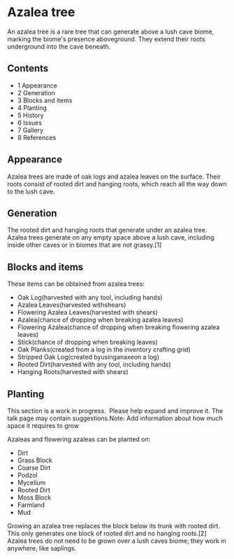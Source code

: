 # Azalea tree
An azalea tree is a rare tree that can generate above a lush cave biome, marking the biome's presence aboveground. They extend their roots underground into the cave beneath.

## Contents
- 1 Appearance
- 2 Generation
- 3 Blocks and items
- 4 Planting
- 5 History
- 6 Issues
- 7 Gallery
- 8 References

## Appearance
Azalea trees are made of oak logs and azalea leaves on the surface. Their roots consist of rooted dirt and hanging roots, which reach all the way down to the lush cave.

## Generation
The rooted dirt and hanging roots that generate under an azalea tree.
Azalea trees generate on any empty space above a lush cave, including inside other caves or in biomes that are not grassy.[1]

## Blocks and items
These items can be obtained from azalea trees:

- Oak Log(harvested with any tool, including hands)
- Azalea Leaves(harvested withshears)
- Flowering Azalea Leaves(harvested with shears)
- Azalea(chance of dropping when breaking azalea leaves)
- Flowering Azalea(chance of dropping when breaking flowering azalea leaves)
- Stick(chance of dropping when breaking leaves)
- Oak Planks(created from a log in the inventory crafting grid)
- Stripped Oak Log(created byusinganaxeon a log)
- Rooted Dirt(harvested with any tool, including hands)
- Hanging Roots(harvested with shears)

## Planting

  

This section is a work in progress. 
Please help expand and improve it. The talk page may contain suggestions.Note: Add information about how much space it requires to grow


Azaleas and flowering azaleas can be planted on:

- Dirt
- Grass Block
- Coarse Dirt
- Podzol
- Mycelium
- Rooted Dirt
- Moss Block
- Farmland
- Mud

Growing an azalea tree replaces the block below its trunk with rooted dirt. This only generates one block of rooted dirt and no hanging roots.[2] Azalea trees do not need to be grown over a lush caves biome; they work in anywhere, like saplings.


